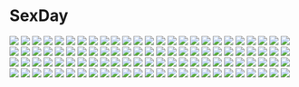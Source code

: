 # SexDay
![](https://konachan.com/image/3402791c2a56577bd67eca80d77d3eee/Konachan.com%20-%20235334%20black_eyes%20brown_hair%20building%20camera%20furai%20glasses%20original%20scarf%20short_hair.jpg)
![](https://konachan.com/image/51b4d313b3561758ec261cb2957b1270/Konachan.com%20-%2075478%20jpeg_artifacts%20suzumiya_haruhi.jpg)
![](https://konachan.com/jpeg/9283cb7085085c0f85d75e058ee61564/Konachan.com%20-%20185609%20blonde_hair%20boots%20elbow_gloves%20gloves%20hukikojyakku%20long_hair%20planet%20sailor_moon%20sailor_moon_%28character%29%20skirt%20stars%20tsukino_usagi%20twintails.jpg)
![](https://konachan.com/image/966b28a29f62ec52a7853054a57c7b77/Konachan.com%20-%20222993%20anal%20anthropomorphism%20black_hair%20blush%20breasts%20chibi%20fairy_%28kancolle%29%20kantai_collection%20lovelovemaid%20nude%20red_eyes%20short_hair%20takao_%28kancolle%29%20water.jpg)
![](https://konachan.com/image/177eb432ad8f355156a72face27b0ff1/Konachan.com%20-%20145219%20ericsakura%20jpeg_artifacts%20mechagirl%20tagme%20zoom_layer.jpg)
![](https://konachan.com/image/ef92218bc818b33395c2d2d7dae4f773/Konachan.com%20-%20189729%20bicycle%20black_hair%20bou_nin%20clouds%20dress%20long_hair%20moon%20original%20scenic%20sky.jpg)
![](https://konachan.com/image/bd390e4ace4be74a3676cc7af3e729c6/Konachan.com%20-%20199045%20armor%20gloves%20horns%20original%20pixiv_fantasia%20scoutsmiso%20short_hair%20thighhighs.jpg)
![](https://konachan.com/image/a6d165eaa9870f4ba0c19a51132aa4fb/Konachan.com%20-%20174377%20aqua_hair%20christmas%20hat%20hatsune_miku%20long_hair%20merumayu%20santa_costume%20santa_hat%20vocaloid.jpg)
![](https://konachan.com/jpeg/6cad45b69c24c155904f82e68a514260/Konachan.com%20-%20246011%202girls%20anus%20aqua_eyes%20ass%20bed%20bow%20bra%20foxgirl%20green_eyes%20long_hair%20navel%20pussy%20spread_legs%20tail%20thighhighs%20twintails%20uncensored%20underwear%20wanaca.jpg)
![](https://konachan.com/image/6847273d1584390d11a3003f1c7cb903/Konachan.com%20-%20208058%20bow%20breasts%20brown_eyes%20brown_hair%20flat_chest%20group%20hosi-gaki%20long_hair%20male%20navel%20nipples%20nude%20original%20ponytail%20pussy%20short_hair%20twintails%20uncensored.jpg)
![](https://konachan.com/image/2b6a1118702e76dae639b1b97cd86b1e/Konachan.com%20-%2028586%20breasts%20censored%20chu_x_chu%20game_cg%20masturbation%20nipples%20open_shirt%20pussy%20pussy_juice%20stockings%20unisonshift%20vibrator.jpg)
![](https://konachan.com/image/3ebad581adea2d9b003bb1535227d898/Konachan.com%20-%2049352%20animal_ears%20brown_hair%20horo%20long_hair%20ookami_to_koushinryou%20red_eyes%20wolfgirl.jpg)
![](https://konachan.com/jpeg/50b6af62ec368be96175afae826ed0ed/Konachan.com%20-%20100226%20glasses%20hatsune_miku%20satofuji_masato%20vocaloid.jpg)
![](https://konachan.com/jpeg/102d8b378a1d87c67cd7db93236583b1/Konachan.com%20-%2040170%20all_male%20archer%20emiya_shirou%20fate_%28series%29%20fate_stay_night%20male%20white.jpg)
![](https://konachan.com/image/f89148df46abf122481776860f468858/Konachan.com%20-%2056305%20blonde_hair%20blue_hair%20blush%20bunnygirl%20crying%20kamiya_yuu%20long_hair%20pink_hair%20purple_hair%20red_eyes%20red_hair%20school_uniform%20skirt%20touhou.jpg)
![](https://konachan.com/jpeg/151aaafd36bf619a47d444698d055579/Konachan.com%20-%20145316%20game_cg%20ninety-nine_nena%20revolver_girl_hammer_lady%20shimesaba_kohada.jpg)
![](https://konachan.com/jpeg/119af791bcd74760165cd1dbcc3dbe5d/Konachan.com%20-%20186274%20ass%20blush%20bra%20breasts%20game_cg%20green_eyes%20iizuki_tasuku%20long_hair%20nipples%20open_shirt%20panties%20red_hair%20school_uniform%20sex%20tie%20underwear%20wet.jpg)
![](https://konachan.com/image/1645daed5ddd986e618d49abfe8986b1/Konachan.com%20-%2067778%202girls%20blush%20chimaro%20fujimaru_mikoto%20kisaragi_gold_star%20nitta_ichika%20saga_planets%20toranosuke.jpg)
![](https://konachan.com/image/cd4135ef6e7ed1d3e2b01f3e8c5c58a0/Konachan.com%20-%2024794%20chibi%20close%20dears%20food%20green_hair%20red_eyes%20ren_%28dears%29.jpg)
![](https://konachan.com/jpeg/a4b5d29089de751f6bd3263271125feb/Konachan.com%20-%20286608%20animal%20barefoot%20bird%20blonde_hair%20braids%20flowers%20mabinogi%20red_eyes%20rimsuk%20tagme_%28character%29%20tail%20wings.jpg)
![](https://konachan.com/image/55b0d2a67fd101d22330d418da7851ea/Konachan.com%20-%20191207%20brown_hair%20building%20clouds%20food%20fruit%20grass%20hat%20leaves%20long_hair%20male%20original%20scenic%20short_hair%20skirt%20sky%20tree%20vividyuxi%20watermark%20windmill.jpg)
![](https://konachan.com/jpeg/abf3b7ca2cda66d6749a63406e70cad3/Konachan.com%20-%20138193%20tagme%20yamashita_shunya.jpg)
![](https://konachan.com/image/703c2db6f2b69f79ff69692f3fe20d46/Konachan.com%20-%2090807%20all_male%20male%20tagme.jpg)
![](https://konachan.com/image/8ee14c54c4227c24e6ab4d425514b4e7/Konachan.com%20-%20132382%20inubashiri_momiji%20mecha%20nekoguruma%20sword%20touhou%20weapon.jpg)
![](https://konachan.com/jpeg/b6f9a7a70e81995a515a4c780759e698/Konachan.com%20-%20175315%20charlles_faltesia%20game_cg%20green_hair%20mikagami_mamizu%20pointed_ears%20ribbons%20school_uniform%20short_hair%20skirt%20tree%20whirlpool%20yellow_eyes.jpg)
![](https://konachan.com/image/57feedfbb012bb5347e842a07f4f7b42/Konachan.com%20-%2023212%20barasuishou%20group%20hina_ichigo%20kanaria%20rozen_maiden%20shinku%20souseiseki%20suigintou%20suiseiseki.jpg)
![](https://konachan.com/image/60ccf9e9a1f496e0c5580f69f43b1630/Konachan.com%20-%2058162%20bakemonogatari%20monogatari_%28series%29%20senjougahara_hitagi.jpg)
![](https://konachan.com/image/f69159222668733c6aaff6f23d5b2afe/Konachan.com%20-%2069134%20blue_eyes%20chain%20collar%20gray_hair%20guitar%20headphones%20horns%20instrument%20long_hair%20magane_len%20navel%20skirt%20thighhighs%20tie%20twintails%20vocaloid%20watermark.jpg)
![](https://konachan.com/jpeg/c30a9da3ca47a5517dcab1fda4a6a3c8/Konachan.com%20-%20284515%20bed%20blush%20braids%20cherry_blossoms%20destiny_child%20flowers%20horns%20long_hair%20navel%20panties%20ponytail%20purple_eyes%20underwear%20white_hair%20wristwear%20wung125.jpg)
![](https://konachan.com/image/03af437cfdef7e3a5a4ac79a0661643f/Konachan.com%20-%20180442%20aircraft%20anthropomorphism%20barefoot%20brown_hair%20equipments_fairy_%28kancolle%29%20i-401_%28kancolle%29%20kakileaf%20kantai_collection%20ponytail%20swimsuit.jpg)
![](https://konachan.com/jpeg/ecb8e4f7103aff1e635076713355308b/Konachan.com%20-%20291489%20anthropomorphism%20azur_lane%20breasts%20cleavage%20gloves%20graf_zeppelin_%28azur_lane%29%20hat%20long_hair%20mizunashi_%28second_run%29%20pink_eyes%20weapon%20white_hair.jpg)
![](https://konachan.com/image/5cc2cb532636fd3feaad876136a23040/Konachan.com%20-%20107653%20kinomoto_sakura%20tagme%20third-party_edit.jpg)
![](https://konachan.com/image/2a9c71f1601233a693d4e695a4058259/Konachan.com%20-%20244871%202girls%20aqua_eyes%20barefoot%20blush%20book%20breasts%20brown_hair%20diana_cavendish%20fingering%20green_hair%20kagari_atsuko%20long_hair%20nipples%20nude%20yuri%20yutsuki_ryou.jpg)
![](https://konachan.com/image/d3c553ee034dae17e4c8467db7b659ee/Konachan.com%20-%20138955%20armor%20breasts%20brown_hair%20crown%20domo%20flowers%20garter_belt%20green_eyes%20long_hair%20original%20ruins%20sword%20water%20weapon.jpg)
![](https://konachan.com/image/936f8ff6b34aacd80fa0038505b0c61a/Konachan.com%20-%20235566%20aircraft%20airship%20animal%20bird%20building%20city%20clouds%20original%20reishin_%28tenpurasoba%29%20scenic%20stairs.jpg)
![](https://konachan.com/image/9daf3bbea254cf798a0e168277e3a91d/Konachan.com%20-%209921%20tagme%20taka_tony%20valentine.jpg)
![](https://konachan.com/jpeg/bb85f98ea5ae0e9ad439dfcd647013ad/Konachan.com%20-%2019741%20fate_%28series%29%20fate_stay_night%20japanese_clothes%20kimono%20tohsaka_rin%20type-moon.jpg)
![](https://konachan.com/image/f74339897a2a470c59cb2fa5ec9d1ec6/Konachan.com%20-%2010126%20animal%20ass%20bikini%20blue_eyes%20game_cg%20horse%20pegasus%20pink_hair%20sano_toshihide%20swimsuit%20tetuko%20thighhighs%20third-party_edit%20water%20wings.jpg)
![](https://konachan.com/jpeg/1746bab152f2a7f45b22119af0ba5022/Konachan.com%20-%20110135%20black_hair%20breast_hold%20breasts%20censored%20clouds%20fault%20game_cg%20nipples%20penis%20school_swimsuit%20sky%20sugiyama_mio%20swimsuit%20taka_tony%20twintails.jpg)
![](https://konachan.com/image/93c4535cd0fac9cf0c4df1024cf0669c/Konachan.com%20-%2081219%20brown_hair%20cape%20detective_conan%20gloves%20hat%20kudou_shinichi%20long_hair%20male%20mouri_ran%20ribbons%20short_hair%20suit%20tie%20white%20wink.jpg)
![](https://konachan.com/image/a356867e4115b8afe5feea972665b2e4/Konachan.com%20-%20184979%20akame_ga_kill%21%20blush%20breasts%20mine_%28akame_ga_kill%21%29%20navel%20nipples%20panties%20pink_eyes%20pink_hair%20to_kichiro%20topless%20twintails%20underwear.jpg)
![](https://konachan.com/image/c847ba928e2cbeb7cac313b372448ffd/Konachan.com%20-%2053775%20barefoot%20blonde_hair%20bra%20brown_eyes%20brown_hair%20green_eyes%20green_hair%20jont%20kneehighs%20miko%20panties%20ribbons%20touhou%20underwear%20white%20yellow_eyes.jpg)
![](https://konachan.com/image/81dc9bac33b1959794a39aef9d0b0834/Konachan.com%20-%20231903%202girls%20aqua_eyes%20aqua_hair%20black_hair%20candy%20chocolate%20gloves%20konno_yuuki%20long_hair%20pointed_ears%20red_eyes%20shikei%20sword_art_online%20yuuki_asuna.jpg)
![](https://konachan.com/jpeg/97f8ee24b76a680bf32cf7e6436596ef/Konachan.com%20-%20287924%20animal%20bat%20blonde_hair%20collar%20cosplay%20dress%20fang%20long_hair%20red_eyes%20twintails%20uni_channel%20vampire%20watermark%20wristwear%20yu-gi-oh%20yu-gi-oh_gx.jpg)
![](https://konachan.com/jpeg/fa372aae8a93cd2f1fca9c68c29885f5/Konachan.com%20-%20263776%203rd_eye%20breasts%20cleavage%20game_cg%20gensou_no_idea%20makita_maki%20nanami_naru%20navel%20pink_hair%20red_eyes.jpg)
![](https://konachan.com/jpeg/15de85cd4b35a65cde7981d4c52b4e14/Konachan.com%20-%2085192%20panty_%26_stocking_with_garterbelt%20panty_%28character%29%20stocking_%28character%29.jpg)
![](https://konachan.com/image/3fa61b486b45e4999fc77700ab276fe9/Konachan.com%20-%20192109%20armor%20blonde_hair%20blue_eyes%20doomfest%20long_hair%20weapon.jpg)
![](https://konachan.com/image/5c70db73c82bc01dd8dcc5469606541a/Konachan.com%20-%2091674%20drink%20feng%20game_cg%20green_eyes%20hoshizora_e_kakaru_hashi%20naturalton%20purple_hair%20sakai_hina%20tie.jpg)
![](https://konachan.com/image/ae51287b5fd6e4ab21f69b8362f6da47/Konachan.com%20-%20277584%20bed%20blue_eyes%20breasts%20cameltoe%20demon%20horns%20long_hair%20navel%20original%20panties%20pink_hair%20spread_legs%20succubus%20tail%20thighhighs%20underwear%20wings.jpg)
![](https://konachan.com/jpeg/09589036d96a03501c090a7f5ebb24eb/Konachan.com%20-%20165975%202girls%20doll%20goth-loli%20haribote_%28tarao%29%20lolita_fashion%20rozen_maiden%20shinku%20suigintou.jpg)
![](https://konachan.com/image/5ac330b30b1ad5b3e057eb58771a72ba/Konachan.com%20-%20115728%20blonde_hair%20breasts%20censored%20charlotte_dunois%20emily%20game_cg%20infinite_stratos%20nipples%20penis%20purple_eyes%20pussy%20sex%20wet.jpg)
![](https://konachan.com/image/862fcf95310d1e03262604f547ccf22f/Konachan.com%20-%20186499%20building%20flowers%20guru%20original%20scenic%20shade.jpg)
![](https://konachan.com/jpeg/29a197fda479e44547beb5e677170c96/Konachan.com%20-%2075710%20hatsune_miku%20twintails%20vocaloid.jpg)
![](https://konachan.com/image/4e00d78ad28f201f421199d109cd7bed/Konachan.com%20-%2067047%20louise_fran%C3%A7oise_le_blanc_de_la_valli%C3%A8re%20nipples%20nude%20zero_no_tsukaima.jpg)
![](https://konachan.com/image/4f081d1dd2d84a03d0abcfc8d5a5610c/Konachan.com%20-%20171769%20babiuxxx%20ninetales%20pokemon%20vulpix%20white.jpg)
![](https://konachan.com/image/31d8638378b099aa3dc118f65417994c/Konachan.com%20-%20179225%20hoshimiya_kate%20loli%20long_hair%20sekai_seifuku%3A_bouryaku_no_zvezda%20tagme_%28artist%29%20white_hair.jpg)
![](https://konachan.com/jpeg/aad321b9896e8060ecdba151b3210220/Konachan.com%20-%20228673%20animal_ears%20blonde_hair%20breasts%20bunny_ears%20bunnygirl%20food%20navel%20nipples%20no_bra%20red_eyes%20ringo_%28touhou%29%20shirt_lift%20short_hair%20shorts%20tenyunkel%20touhou.jpg)
![](https://konachan.com/image/2bf019ba977f1ac6dcf5ff5374717733/Konachan.com%20-%2067666%20black%20tengen_toppa_gurren_lagann%20thighhighs%20yoko_littner.jpg)
![](https://konachan.com/jpeg/38247ecd591d7eb6fd7d29208599ee63/Konachan.com%20-%20283211%20bikini%20blue_hair%20breasts%20brown_eyes%20brown_hair%20choker%20cleavage%20close%20gray_eyes%20long_hair%20navel%20open_shirt%20ponytail%20sunglasses%20swimsuit%20water.jpg)
![](https://konachan.com/image/7f5bde55927af7e754a4a522003c4cdb/Konachan.com%20-%2054816%20kagamine_len%20kagamine_rin%20male%20polychromatic%20tagme_%28artist%29%20vocaloid.jpg)
![](https://konachan.com/image/5f23186808c2260a51ef49a07cfb88c3/Konachan.com%20-%20288092%20dark_skin%20drednaw%20honyaru_%28nanairo39%29%20pokemon%20rurina_%28pokemon%29.jpg)
![](https://konachan.com/image/3a3816a27bab9ae638fb5373bd130617/Konachan.com%20-%20297692%20aruka_%28alka_p1%29%20azur_lane%20blush%20cat_smile%20demon%20fang%20food%20fruit%20gray_hair%20horns%20orange_%28fruit%29%20petals%20red_eyes%20thighhighs%20zettai_ryouiki.jpg)
![](https://konachan.com/jpeg/0514b782f818c0615bb32d1bce629233/Konachan.com%20-%20229304%20animal_ears%20asa_no_ha%20bikini%20black_hair%20blush%20breasts%20catgirl%20cleavage%20clouds%20long_hair%20neko_masshigura%20red_eyes%20sky%20swim_ring%20swimsuit%20tail%20water.jpg)
![](https://konachan.com/jpeg/c8fd50bde7099564c160997cef883dcf/Konachan.com%20-%20170742%20glasses%20kuriyama_mirai%20kyoukai_no_kanata%20monochrome%20pantyhose%20pink%20school_uniform%20sena_monaco%20short_hair%20skirt.jpg)
![](https://konachan.com/jpeg/5ae5ed4fca5be6ba4dca7b7384f6d2d2/Konachan.com%20-%2071493%20dress%20tagme.jpg)
![](https://konachan.com/image/93bf95f7a929a78646dde65c46a3c977/Konachan.com%20-%20176517%20animal%20bikini%20blonde_hair%20blue_eyes%20bow%20fish%20headphones%20k_%28katokenrock%29%20navel%20original%20ponytail%20summer%20swimsuit%20water.jpg)
![](https://konachan.com/image/db5882aef1892dbb5ab9062e17fd20e5/Konachan.com%20-%20183951%20all_male%20anthropomorphism%20black_hair%20blonde_hair%20blue_eyes%20boots%20china_%28hetalia%29%20doll%20lolibushi_%28loli54%29%20male%20russia_%28hetalia%29%20scarf%20sleeping%20snow.jpg)
![](https://konachan.com/image/e53b0e2d1fc6f7b9cd78019d7695541b/Konachan.com%20-%20113717%20animal_ears%20blonde_hair%20blue_eyes%20igwa%20long_hair%20seeu%20vocaloid.jpg)
![](https://konachan.com/jpeg/c5fe0f6f1764883c4dd2060a8520bb0c/Konachan.com%20-%20210656%20building%20grass%20original%20saneyoshi%20scenic%20school_uniform.jpg)
![](https://konachan.com/image/1ec049fc97a95b7ef80dc8606400a4d4/Konachan.com%20-%20282227%20aiue_oka%20breasts%20group%20kurashiki_reina%20nipples%20nogami_izumi%20obata_yui%20open_shirt%20original%20panties%20pantyhose%20skirt_lift%20thighhighs%20underwear.jpg)
![](https://konachan.com/jpeg/a784f01ee072cdf52980ab5a973e59ef/Konachan.com%20-%20234488%20akitaka_akita%20aqua_eyes%20bikini%20blonde_hair%20cameltoe%20clouds%20edna_%28zestiria%29%20flat_chest%20navel%20short_hair%20sky%20swim_ring%20swimsuit%20twintails%20water.jpg)
![](https://konachan.com/image/a12c3badad60be19452935fded3642a9/Konachan.com%20-%2036399%20macross%20macross_frontier%20sheryl_nome.jpg)
![](https://konachan.com/jpeg/b73e7913877a9507f974d3661f97f691/Konachan.com%20-%20206765%20anmi%20bikini%20blue_eyes%20blush%20breasts%20choker%20cleavage%20glasses%20gloves%20hat%20long_hair%20pink_hair%20pleiadian%20ponytail%20space%20stars%20swimsuit%20twintails%20wink.jpg)
![](https://konachan.com/image/bdbdfbd338d1ae8ee962cce7c51d074e/Konachan.com%20-%20184576%20black_hair%20building%20city%20clouds%20kill_la_kill%20matoi_ryuuko%20navel%20red_hair%20scarf%20school_uniform%20socks%20tree.jpg)
![](https://konachan.com/jpeg/59f0538ababce6200ffea29b5c62506f/Konachan.com%20-%20126942%20animal_ears%20blonde_hair%20food%20foxgirl%20gray_hair%20long_hair%20original%20p19%20pink_hair.jpg)
![](https://konachan.com/jpeg/9eeea66f4c5f7eefddfd5655f6d6a966/Konachan.com%20-%20119220%20blonde_hair%20breasts%20brown_hair%20game_cg%20nipples%20panties%20red_hair%20sekisaba%20underwear.jpg)
![](https://konachan.com/jpeg/71b2da86ddaed4dd51dca3797bff510f/Konachan.com%20-%20219072%20bed%20breast_hold%20breasts%20fingering%20game_cg%20hoodie%20masturbation%20nipples%20red_eyes%20stockings%20store_manager%20studio_hilite%20sumisaki_yuzuna%20wet%20white_hair.jpg)
![](https://konachan.com/jpeg/582058b543ceab1982eabc8965b3b22c/Konachan.com%20-%20267445%202girls%20alice_soft%20ass%20black_hair%20blue_eyes%20blush%20breasts%20evenicle%20game_cg%20headband%20long_hair%20nude%20pussy%20short_hair%20twins%20uncensored%20yaegashi_nan.jpg)
![](https://konachan.com/image/8f433627ca7fab4e8928f320298c0668/Konachan.com%20-%2098210%20blonde_hair%20blood%20boku_to_kanojo_ni_furuyoru%20misaki_kurehito%20red_eyes%20scan.jpg)
![](https://konachan.com/jpeg/100ebeab7191d6ba26d7b7d3129fe3a2/Konachan.com%20-%20259541%20animal_ears%20blonde_hair%20blush%20cherry_blossoms%20flowers%20foxgirl%20long_hair%20nanao_naru%20petals%20scan%20tail%20thighhighs%20umbrella%20zettai_ryouiki.jpg)
![](https://konachan.com/image/f7711d5f3dccc5bc40605a9c32f163e6/Konachan.com%20-%20269219%20bed%20blue_eyes%20blue_hair%20breasts%20corset%20navel%20nipples%20penis%20pubic_hair%20pussy%20sex%20short_hair%20signed%20sketch%20spread_legs%20thighhighs%20uncensored.jpg)
![](https://konachan.com/image/1bac8b74ddcfa0688692cf53d1d26559/Konachan.com%20-%2019298%20festival%20fireworks%20mitsumi_misato.jpg)
![](https://konachan.com/image/27850e0bf5b69c4ecdd3ac0e0a12497d/Konachan.com%20-%20161260%20armor%20ass%20blonde_hair%20dress%20flowers%20garter_belt%20geister%20long_hair%20panties%20ponytail%20ribbons%20saber%20saber_lily%20signed%20sword%20thighhighs%20underwear%20weapon.jpg)
![](https://konachan.com/jpeg/6e567ee0ebd85cac544433121847aef4/Konachan.com%20-%20189801%20achiki%20black_hair%20clouds%20dragon%20long_hair%20original%20school_uniform%20skirt%20sky%20sunset%20thighhighs%20twintails%20water.jpg)
![](https://konachan.com/jpeg/ccc04faa0c362ac6d2700ab9a198f0ea/Konachan.com%20-%20260049%20anthropomorphism%20blue_eyes%20gray_hair%20hamakaze_%28kancolle%29%20kantai_collection%20leaves%20netarou%20nude%20onsen%20short_hair%20snow%20towel%20tree%20water%20winter.jpg)
![](https://konachan.com/image/a1bc7d5746e0d7320a5b4e126cccb830/Konachan.com%20-%2011433%20tagme.jpg)
![](https://konachan.com/jpeg/4ae963ff18f01b143ab77fdc8630d7c7/Konachan.com%20-%20292300%20atha%20fate_grand_order%20fate_%28series%29%20ishtar_%28fate_grand_order%29.jpg)
![](https://konachan.com/jpeg/2d36afc9762a462f7016dc3bc93bbba0/Konachan.com%20-%20196629%20blue_eyes%20breasts%20censored%20fellatio%20game_cg%20handjob%20kannon_ouji%20katou_riko%20long_hair%20nipples%20penis%20red_eyes%20red_hair%20short_hair%20tagme%20white_hair.jpg)
![](https://konachan.com/image/3d6b8796750124d77ca43eca6be58fbf/Konachan.com%20-%20148401%20animal%20bou_nin%20dress%20original%20scenic%20sheep%20sky.jpg)
![](https://konachan.com/jpeg/f2ede3a3174e907af726a2e2f2d00842/Konachan.com%20-%20165788%20119%20barefoot%20black_hair%20blue_eyes%20flowers%20idolmaster%20idolmaster_cinderella_girls%20long_hair%20rose%20shibuya_rin%20wedding_attire.jpg)
![](https://konachan.com/image/3f9754a6a0018fd7a9989caa8a19a286/Konachan.com%20-%20125773%20animal_ears%20kiriya_nozomi%20mayoi_neko_overrun%21%20serizawa_fumino%20umenomori_chise.jpg)
![](https://konachan.com/jpeg/3521abdf5ecf867a60d7a299fc349cb4/Konachan.com%20-%20149192%20amane_suzuha%20bike_shorts%20braids%20brown_hair%20gloves%20green_eyes%20gun%20shorts%20socks%20steins%3Bgate%20torn_clothes%20weapon.jpg)
![](https://konachan.com/image/54784eee0878973b5ee44594baa6029e/Konachan.com%20-%20174409%20berthier%20blue_hair%20demande%20elbow_gloves%20esmeraude%20gloves%20green_hair%20long_hair%20male%20red_hair%20rubeus%20sailor_moon%20saphir%20short_hair%20white_hair.jpg)
![](https://konachan.com/image/a7e52ec8005eb03687984280aef3d23d/Konachan.com%20-%20159023%20gray_hair%20green_eyes%20luo_tianyi%20madao%20shade%20vocaloid%20vocaloid_china.jpg)
![](https://konachan.com/image/f1598e0dae289ea95b17c96a37828273/Konachan.com%20-%20173224%20brown_eyes%20brown_hair%20flowers%20long_hair%20nosaki_tsubasa%20original%20school_uniform%20short_hair%20sunflower.jpg)
![](https://konachan.com/image/be3337c53e037a267a43b2c7e9634bf4/Konachan.com%20-%20277274%20airship%20animal_ears%20aqua_eyes%20aqua_hair%20building%20bunny_ears%20bunnygirl%20city%20gloves%20gun%20kvpk5428%20long_hair%20motorcycle%20twintails%20vocaloid%20weapon.jpg)
![](https://konachan.com/image/1e39ac34dc8edbd88aceb91dfc48c4ee/Konachan.com%20-%20289431%20blonde_hair%20blush%20breast_hold%20breasts%20gun%20hidan_no_aria%20kneehighs%20long_hair%20mine_riko%20nopan%20north_abyssor%20orange_eyes%20skirt%20tie%20weapon%20white.jpg)
![](https://konachan.com/image/91e98aa8f533ca76aee373b4e63de498/Konachan.com%20-%20124694%20black_hair%20black_rock_shooter%20boots%20kuroi_mato%20long_hair%20monochrome%20shorts%20silverwing%20sword%20twintails%20weapon.jpg)
![](https://konachan.com/image/ba9e3e9049b5687f7d145206c41c944c/Konachan.com%20-%205128%20ragnarok_online.jpg)
![](https://konachan.com/image/870aa195ff8263ca9541b9455b2d3f86/Konachan.com%20-%2036040%20kiryu_zero%20vampire_knight%20yuuki_cross.jpg)

